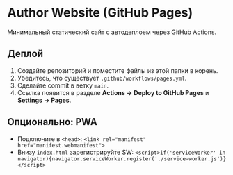 # Author Website (GitHub Pages)
Минимальный статический сайт с автодеплоем через GitHub Actions.

## Деплой
1) Создайте репозиторий и поместите файлы из этой папки в корень.
2) Убедитесь, что существует `.github/workflows/pages.yml`.
3) Сделайте commit в ветку `main`.
4) Ссылка появится в разделе **Actions → Deploy to GitHub Pages** и **Settings → Pages**.

## Опционально: PWA
- Подключите в `<head>`: `<link rel="manifest" href="manifest.webmanifest">`
- Внизу `index.html` зарегистрируйте SW:
  `<script>if('serviceWorker' in navigator){navigator.serviceWorker.register('./service-worker.js')}</script>`

